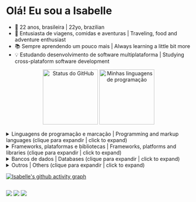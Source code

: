 # Olá! Eu sou a Isabelle
- 🎈 22 anos, brasileira | 22yo, brazilian
- 🎠 Entusiasta de viagens, comidas e aventuras | Traveling, food and adventure enthusiast
- 📚 Sempre aprendendo um pouco mais | Always learning a little bit more
- 💡 Estudando desenvolvimento de software multiplataforma | Studying cross-plataform software development 

<p align="center">
  <img height="150em" src="https://github-readme-stats.vercel.app/api/?username=drisabelles&layout=compact&langs_count=7&theme=dracula&show_icons=true" alt="Status do GitHub" />
  <img height="150em" src="https://github-readme-stats.vercel.app/api/top-langs/?username=drisabelles&layout=compact&langs_count=7&theme=dracula&show_icons=true&langs_count=6" alt="Minhas linguagens de programação" />
</p>

<details>
  <summary>Linguagens de programação e marcação | Programming and markup languages  (clique para expandir | click to expand)</summary>
    <p>
      <div style="display: inline_block">
        <img align="center" alt="Belle-Js" src="https://img.shields.io/badge/JavaScript-323330?style=for-the-badge&logo=javascript&logoColor=F7DF1E">
        <img align="center" alt="Belle-CSS" src="https://img.shields.io/badge/CSS-239120?&style=for-the-badge&logo=css3&logoColor=white">
        <img align="center" alt="Belle-Python" src="https://img.shields.io/badge/Python-3776AB?style=for-the-badge&logo=python&logoColor=white">
        <img align="center" alt="Belle-C" src="https://img.shields.io/badge/C-00599C?style=for-the-badge&logo=c&logoColor=white">
        <img align="center" alt="Belle-HTML" src="https://img.shields.io/badge/HTML-239120?style=for-the-badge&logo=html5&logoColor=white">
        <img align="center" alt="Belle-Ts" src="https://img.shields.io/badge/TypeScript-007ACC?style=for-the-badge&logo=typescript&logoColor=white">
        <img align="center" alt="Belle-Java" src="https://img.shields.io/badge/Java-ED8B00?style=for-the-badge&logo=java&logoColor=white">
      </div>
    </p>
</details>

<details>
  <summary>Frameworks, plataformas e bibliotecas | Frameworks, platforms and libraries (clique para expandir | click to expand)</summary>
    <p>
      <div style="display: inline_block">
        <img align="center" alt="Belle-Django" src="https://img.shields.io/badge/Django-092E20?style=for-the-badge&logo=django&logoColor=white">
        <img align="center" alt="Belle-React" src="https://img.shields.io/badge/react-%2320232a.svg?style=for-the-badge&logo=react&logoColor=%2361DAFB">
        <img align="center" alt="Belle-Flask" src="https://img.shields.io/badge/flask-%23000.svg?style=for-the-badge&logo=flask&logoColor=white">
        <img align="center" alt="Belle-Insomnia" src="https://img.shields.io/badge/Insomnia-black?style=for-the-badge&logo=insomnia&logoColor=5849BE">
        <img align="center" alt="Belle-Spring" src="https://img.shields.io/badge/spring-%236DB33F.svg?style=for-the-badge&logo=spring&logoColor=white">
        <img align="center" alt="Belle-Boot" src="https://img.shields.io/badge/bootstrap-%23563D7C.svg?style=for-the-badge&logo=bootstrap&logoColor=white">
        <img align="center" alt="Belle-Node" src="https://img.shields.io/badge/node.js-6DA55F?style=for-the-badge&logo=node.js&logoColor=white">
        <img align="center" alt="Belle-React" src="https://img.shields.io/badge/react-%2320232a.svg?style=for-the-badge&logo=react&logoColor=%2361DAFB">
      </div>
    </p>
</details>

<details>
  <summary>Bancos de dados | Databases (clique para expandir | click to expand)</summary>
    <p>
      <div style="display: inline_block">
        <img align="center" alt="Belle-Postgres" src="https://img.shields.io/badge/postgres-%23316192.svg?style=for-the-badge&logo=postgresql&logoColor=white">
        <img align="center" alt="Belle-Mysql" src="https://img.shields.io/badge/mysql-%2300f.svg?style=for-the-badge&logo=mysql&logoColor=white">
        <img align="center" alt="Belle-Mongo" src="https://img.shields.io/badge/MongoDB-%234ea94b.svg?style=for-the-badge&logo=mongodb&logoColor=white">
      </div>
    </p>
</details>

<details>
  <summary>Outros | Others (clique para expandir | click to expand)</summary>
    <p>
      <div style="display: inline_block">
        <img align="center" alt="Belle-Atom" src="https://img.shields.io/badge/Atom-%2366595C.svg?style=for-the-badge&logo=atom&logoColor=white">
        <img align="center" alt="Belle-Confluence" src="https://img.shields.io/badge/confluence-%23172BF4.svg?style=for-the-badge&logo=confluence&logoColor=white">
        <img align="center" alt="Belle-Notion" src="https://img.shields.io/badge/Notion-%23000000.svg?style=for-the-badge&logo=notion&logoColor=white">
        <img align="center" alt="Belle-Jira" src="https://img.shields.io/badge/jira-%230A0FFF.svg?style=for-the-badge&logo=jira&logoColor=white">
      </div>
    </p>
</details>


[![Isabelle's github activity graph](https://activity-graph.herokuapp.com/graph?username=drisabelles&theme=redical)](https://github.com/ashutosh00710/github-readme-activity-graph)


##
  
<div> 
<a href="https://discord.gg/bellsussu#9337" target="_blank"><img src="https://img.shields.io/badge/Discord-7289DA?style=for-the-badge&logo=discord&logoColor=white" target="_blank"></a> 
<a href = "mailto:contato.drisabelles@gmail.com"><img src="https://img.shields.io/badge/Gmail-D14836?style=for-the-badge&logo=gmail&logoColor=white"></a>
<a href="https://www.linkedin.com/in/drisabelles" target="_blank"><img src="https://img.shields.io/badge/-LinkedIn-%230077B5?style=for-the-badge&logo=linkedin&logoColor=white" target="_blank"></a>
</div>
 

<!---
drisabelles/drisabelles is a ✨ special ✨ repository because its `README.md` (this file) appears on your GitHub profile.
You can click the Preview link to take a look at your changes.
--->
